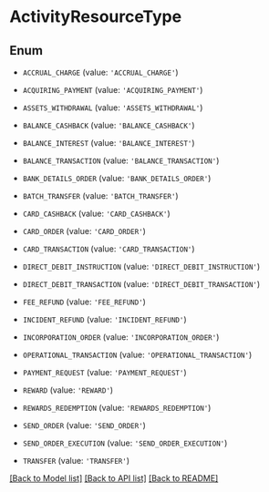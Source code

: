 # ActivityResourceType


## Enum

* `ACCRUAL_CHARGE` (value: `'ACCRUAL_CHARGE'`)

* `ACQUIRING_PAYMENT` (value: `'ACQUIRING_PAYMENT'`)

* `ASSETS_WITHDRAWAL` (value: `'ASSETS_WITHDRAWAL'`)

* `BALANCE_CASHBACK` (value: `'BALANCE_CASHBACK'`)

* `BALANCE_INTEREST` (value: `'BALANCE_INTEREST'`)

* `BALANCE_TRANSACTION` (value: `'BALANCE_TRANSACTION'`)

* `BANK_DETAILS_ORDER` (value: `'BANK_DETAILS_ORDER'`)

* `BATCH_TRANSFER` (value: `'BATCH_TRANSFER'`)

* `CARD_CASHBACK` (value: `'CARD_CASHBACK'`)

* `CARD_ORDER` (value: `'CARD_ORDER'`)

* `CARD_TRANSACTION` (value: `'CARD_TRANSACTION'`)

* `DIRECT_DEBIT_INSTRUCTION` (value: `'DIRECT_DEBIT_INSTRUCTION'`)

* `DIRECT_DEBIT_TRANSACTION` (value: `'DIRECT_DEBIT_TRANSACTION'`)

* `FEE_REFUND` (value: `'FEE_REFUND'`)

* `INCIDENT_REFUND` (value: `'INCIDENT_REFUND'`)

* `INCORPORATION_ORDER` (value: `'INCORPORATION_ORDER'`)

* `OPERATIONAL_TRANSACTION` (value: `'OPERATIONAL_TRANSACTION'`)

* `PAYMENT_REQUEST` (value: `'PAYMENT_REQUEST'`)

* `REWARD` (value: `'REWARD'`)

* `REWARDS_REDEMPTION` (value: `'REWARDS_REDEMPTION'`)

* `SEND_ORDER` (value: `'SEND_ORDER'`)

* `SEND_ORDER_EXECUTION` (value: `'SEND_ORDER_EXECUTION'`)

* `TRANSFER` (value: `'TRANSFER'`)

[[Back to Model list]](../README.md#documentation-for-models) [[Back to API list]](../README.md#documentation-for-api-endpoints) [[Back to README]](../README.md)


